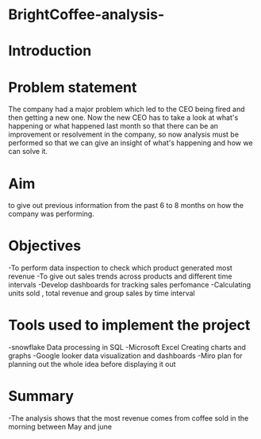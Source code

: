# BrightCoffee-analysis-
# Introduction
# Problem statement
The company had a major problem which led to the CEO being fired and then getting a new one. Now the new CEO has to take a look at what's happening or what happened last month so that there can be an improvement or resolvement in the company, so now analysis must be performed so that we can give an insight of what's happening and how we can solve it.

# Aim 
to give out previous information from the past 6 to 8 months on how the company was performing.
# Objectives
-To perform data inspection to check which product generated most revenue 
-To give out sales trends across products and different time intervals
-Develop dashboards for tracking sales perfomance
-Calculating units sold , total revenue and group sales by time interval
# Tools used to implement the project
-snowflake 
 Data processing in SQL
-Microsoft Excel 
 Creating charts and graphs 
-Google looker
 data visualization and dashboards
-Miro plan
 for planning out the whole idea before displaying it out
 # Summary 
 -The analysis shows that the most revenue comes from  coffee sold in the morning between May and june 
